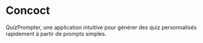 # Concoct
QuizPrompter, une application intuitive pour générer des quiz personnalisés rapidement à partir de prompts simples.
